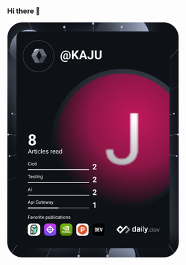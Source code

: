 ### Hi there 👋

<!--
**KajuTheDev/KajuTheDev** is a ✨ _special_ ✨ repository because its `README.md` (this file) appears on your GitHub profile.

Here are some ideas to get you started:

- 🔭 I’m currently working on ...
- 🌱 I’m currently learning ...
- 👯 I’m looking to collaborate on ...
- 🤔 I’m looking for help with ...
- 💬 Ask me about ...
- 📫 How to reach me: ...
- 😄 Pronouns: ...
- ⚡ Fun fact: ...
-->
<a href="https://app.daily.dev/KAJU"><img src="https://github.com/KajuTheDev/KajuTheDev/blob/main/devcard.svg" width="400" alt="J.C. Kasanngali's Dev Card"/></a>


